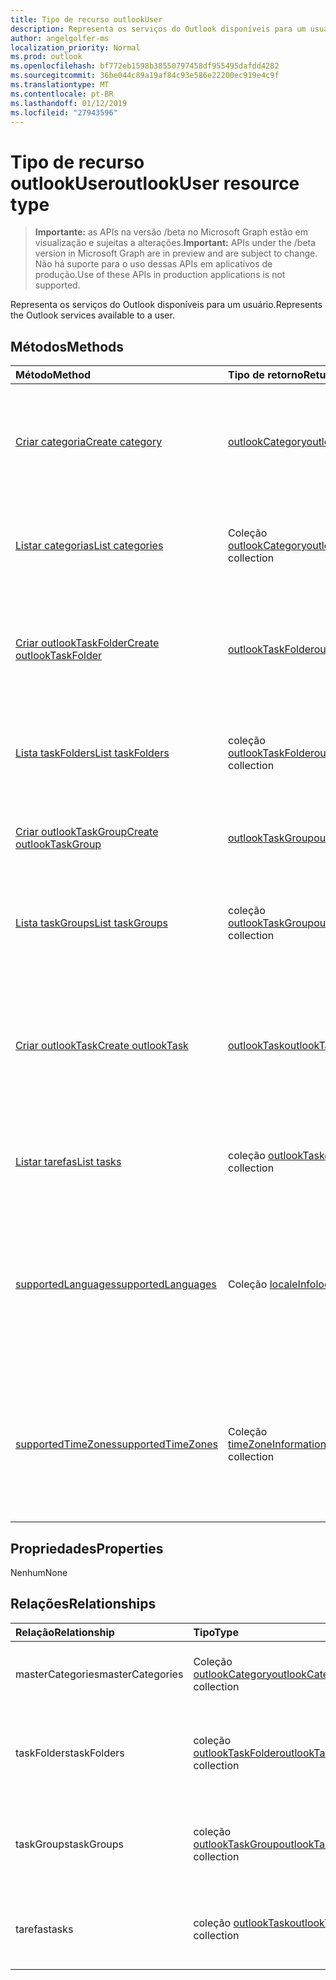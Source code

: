 ```yaml
---
title: Tipo de recurso outlookUser
description: Representa os serviços do Outlook disponíveis para um usuário.
author: angelgolfer-ms
localization_priority: Normal
ms.prod: outlook
ms.openlocfilehash: bf772eb1598b38550797458df955495dafdd4282
ms.sourcegitcommit: 36be044c89a19af84c93e586e22200ec919e4c9f
ms.translationtype: MT
ms.contentlocale: pt-BR
ms.lasthandoff: 01/12/2019
ms.locfileid: "27943596"
---
```

# <a name="outlookuser-resource-type"></a><span data-ttu-id="73b2f-103">Tipo de recurso outlookUser</span><span class="sxs-lookup"><span data-stu-id="73b2f-103">outlookUser resource type</span></span>

> <span data-ttu-id="73b2f-104">**Importante:** as APIs na versão /beta no Microsoft Graph estão em visualização e sujeitas a alterações.</span><span class="sxs-lookup"><span data-stu-id="73b2f-104">**Important:** APIs under the /beta version in Microsoft Graph are in preview and are subject to change.</span></span> <span data-ttu-id="73b2f-105">Não há suporte para o uso dessas APIs em aplicativos de produção.</span><span class="sxs-lookup"><span data-stu-id="73b2f-105">Use of these APIs in production applications is not supported.</span></span>

<span data-ttu-id="73b2f-106">Representa os serviços do Outlook disponíveis para um usuário.</span><span class="sxs-lookup"><span data-stu-id="73b2f-106">Represents the Outlook services available to a user.</span></span>


## <a name="methods"></a><span data-ttu-id="73b2f-107">Métodos</span><span class="sxs-lookup"><span data-stu-id="73b2f-107">Methods</span></span>

| <span data-ttu-id="73b2f-108">Método</span><span class="sxs-lookup"><span data-stu-id="73b2f-108">Method</span></span>           | <span data-ttu-id="73b2f-109">Tipo de retorno</span><span class="sxs-lookup"><span data-stu-id="73b2f-109">Return Type</span></span>    |<span data-ttu-id="73b2f-110">Descrição</span><span class="sxs-lookup"><span data-stu-id="73b2f-110">Description</span></span>|
|:---------------|:--------|:----------|
|[<span data-ttu-id="73b2f-111">Criar categoria</span><span class="sxs-lookup"><span data-stu-id="73b2f-111">Create category</span></span>](../api/outlookuser-post-mastercategories.md) | [<span data-ttu-id="73b2f-112">outlookCategory</span><span class="sxs-lookup"><span data-stu-id="73b2f-112">outlookCategory</span></span>](outlookcategory.md) |<span data-ttu-id="73b2f-113">Cria um objeto **outlookCategory** na lista mestra de categorias do usuário.</span><span class="sxs-lookup"><span data-stu-id="73b2f-113">Create an **outlookCategory** object in the user's master list of categories.</span></span>|
|[<span data-ttu-id="73b2f-114">Listar categorias</span><span class="sxs-lookup"><span data-stu-id="73b2f-114">List categories</span></span>](../api/outlookuser-list-mastercategories.md) | <span data-ttu-id="73b2f-115">Coleção [outlookCategory](outlookcategory.md)</span><span class="sxs-lookup"><span data-stu-id="73b2f-115">[outlookCategory](outlookcategory.md) collection</span></span> |<span data-ttu-id="73b2f-116">Obtém todas as categorias que foram definidas para o usuário.</span><span class="sxs-lookup"><span data-stu-id="73b2f-116">Get all the categories that have been defined for the user.</span></span>|
|[<span data-ttu-id="73b2f-117">Criar outlookTaskFolder</span><span class="sxs-lookup"><span data-stu-id="73b2f-117">Create outlookTaskFolder</span></span>](../api/outlookuser-post-taskfolders.md) |[<span data-ttu-id="73b2f-118">outlookTaskFolder</span><span class="sxs-lookup"><span data-stu-id="73b2f-118">outlookTaskFolder</span></span>](outlooktaskfolder.md)| <span data-ttu-id="73b2f-119">Crie uma pasta de tarefa no grupo de tarefa padrão (`My Tasks`) da caixa de correio do usuário.</span><span class="sxs-lookup"><span data-stu-id="73b2f-119">Create a task folder in the default task group (`My Tasks`) of the user's mailbox.</span></span>|
|[<span data-ttu-id="73b2f-120">Lista taskFolders</span><span class="sxs-lookup"><span data-stu-id="73b2f-120">List taskFolders</span></span>](../api/outlookuser-list-taskfolders.md) |<span data-ttu-id="73b2f-121">coleção [outlookTaskFolder](outlooktaskfolder.md)</span><span class="sxs-lookup"><span data-stu-id="73b2f-121">[outlookTaskFolder](outlooktaskfolder.md) collection</span></span>| <span data-ttu-id="73b2f-122">Obtenha todas as pastas de tarefas do Outlook na caixa de correio do usuário.</span><span class="sxs-lookup"><span data-stu-id="73b2f-122">Get all the Outlook task folders in the user's mailbox.</span></span>|
|[<span data-ttu-id="73b2f-123">Criar outlookTaskGroup</span><span class="sxs-lookup"><span data-stu-id="73b2f-123">Create outlookTaskGroup</span></span>](../api/outlookuser-post-taskgroups.md) |[<span data-ttu-id="73b2f-124">outlookTaskGroup</span><span class="sxs-lookup"><span data-stu-id="73b2f-124">outlookTaskGroup</span></span>](outlooktaskgroup.md)| <span data-ttu-id="73b2f-125">Crie um grupo de tarefas do Outlook na caixa de correio do usuário.</span><span class="sxs-lookup"><span data-stu-id="73b2f-125">Create an Outlook task group in the user's mailbox.</span></span>|
|[<span data-ttu-id="73b2f-126">Lista taskGroups</span><span class="sxs-lookup"><span data-stu-id="73b2f-126">List taskGroups</span></span>](../api/outlookuser-list-taskgroups.md) |<span data-ttu-id="73b2f-127">coleção [outlookTaskGroup](outlooktaskgroup.md)</span><span class="sxs-lookup"><span data-stu-id="73b2f-127">[outlookTaskGroup](outlooktaskgroup.md) collection</span></span>| <span data-ttu-id="73b2f-128">Obtenha todos os grupos de tarefas do Outlook na caixa de correio do usuário.</span><span class="sxs-lookup"><span data-stu-id="73b2f-128">Get all the Outlook task groups in the user's mailbox.</span></span>|
|[<span data-ttu-id="73b2f-129">Criar outlookTask</span><span class="sxs-lookup"><span data-stu-id="73b2f-129">Create outlookTask</span></span>](../api/outlookuser-post-tasks.md) |[<span data-ttu-id="73b2f-130">outlookTask</span><span class="sxs-lookup"><span data-stu-id="73b2f-130">outlookTask</span></span>](outlooktask.md)| <span data-ttu-id="73b2f-131">Criar uma tarefa do Outlook no grupo de tarefa padrão (`My Tasks`) e a pasta de tarefas padrão (`Tasks`) na caixa de correio do usuário.</span><span class="sxs-lookup"><span data-stu-id="73b2f-131">Create an Outlook task in the default task group (`My Tasks`) and default task folder (`Tasks`) in the user's mailbox.</span></span>|
|[<span data-ttu-id="73b2f-132">Listar tarefas</span><span class="sxs-lookup"><span data-stu-id="73b2f-132">List tasks</span></span>](../api/outlookuser-list-tasks.md) |<span data-ttu-id="73b2f-133">coleção [outlookTask](outlooktask.md)</span><span class="sxs-lookup"><span data-stu-id="73b2f-133">[outlookTask](outlooktask.md) collection</span></span>| <span data-ttu-id="73b2f-134">Obtenha todas as tarefas do Outlook na caixa de correio do usuário.</span><span class="sxs-lookup"><span data-stu-id="73b2f-134">Get all the Outlook tasks in the user's mailbox.</span></span>|
|[<span data-ttu-id="73b2f-135">supportedLanguages</span><span class="sxs-lookup"><span data-stu-id="73b2f-135">supportedLanguages</span></span>](../api/outlookuser-supportedlanguages.md) | <span data-ttu-id="73b2f-136">Coleção [localeInfo](localeinfo.md)</span><span class="sxs-lookup"><span data-stu-id="73b2f-136">[localeInfo](localeinfo.md) collection</span></span> | <span data-ttu-id="73b2f-137">Obtém a lista de localidades e idiomas com suporte para o usuário, conforme configurado no servidor de caixa de correio do usuário.</span><span class="sxs-lookup"><span data-stu-id="73b2f-137">Get the list of locales and languages that is supported for the user, as configured on the user's mailbox server.</span></span> |
|[<span data-ttu-id="73b2f-138">supportedTimeZones</span><span class="sxs-lookup"><span data-stu-id="73b2f-138">supportedTimeZones</span></span>](../api/outlookuser-supportedtimezones.md) | <span data-ttu-id="73b2f-139">Coleção [timeZoneInformation](timezoneinformation.md)</span><span class="sxs-lookup"><span data-stu-id="73b2f-139">[timeZoneInformation](timezoneinformation.md) collection</span></span> | <span data-ttu-id="73b2f-140">Obtém a lista de fusos horários com suporte para o usuário, conforme configurado no servidor de caixa de correio do usuário.</span><span class="sxs-lookup"><span data-stu-id="73b2f-140">Get the list of time zones that is supported for the user, as configured on the user's mailbox server.</span></span> |


## <a name="properties"></a><span data-ttu-id="73b2f-141">Propriedades</span><span class="sxs-lookup"><span data-stu-id="73b2f-141">Properties</span></span>
<span data-ttu-id="73b2f-142">Nenhum</span><span class="sxs-lookup"><span data-stu-id="73b2f-142">None</span></span>

## <a name="relationships"></a><span data-ttu-id="73b2f-143">Relações</span><span class="sxs-lookup"><span data-stu-id="73b2f-143">Relationships</span></span>
| <span data-ttu-id="73b2f-144">Relação</span><span class="sxs-lookup"><span data-stu-id="73b2f-144">Relationship</span></span> | <span data-ttu-id="73b2f-145">Tipo</span><span class="sxs-lookup"><span data-stu-id="73b2f-145">Type</span></span>   |<span data-ttu-id="73b2f-146">Descrição</span><span class="sxs-lookup"><span data-stu-id="73b2f-146">Description</span></span>|
|:---------------|:--------|:----------|
|<span data-ttu-id="73b2f-147">masterCategories</span><span class="sxs-lookup"><span data-stu-id="73b2f-147">masterCategories</span></span>|<span data-ttu-id="73b2f-148">Coleção [outlookCategory](../resources/outlookcategory.md)</span><span class="sxs-lookup"><span data-stu-id="73b2f-148">[outlookCategory](../resources/outlookcategory.md) collection</span></span>| <span data-ttu-id="73b2f-149">Uma lista de categorias definidas para o usuário.</span><span class="sxs-lookup"><span data-stu-id="73b2f-149">A list of categories defined for the user.</span></span> | 
|<span data-ttu-id="73b2f-150">taskFolders</span><span class="sxs-lookup"><span data-stu-id="73b2f-150">taskFolders</span></span>|<span data-ttu-id="73b2f-151">coleção [outlookTaskFolder](outlooktaskfolder.md)</span><span class="sxs-lookup"><span data-stu-id="73b2f-151">[outlookTaskFolder](outlooktaskfolder.md) collection</span></span>| <span data-ttu-id="73b2f-152">Pastas de tarefas do Outlook do usuário.</span><span class="sxs-lookup"><span data-stu-id="73b2f-152">The user's Outlook task folders.</span></span> <span data-ttu-id="73b2f-153">Somente leitura.</span><span class="sxs-lookup"><span data-stu-id="73b2f-153">Read-only.</span></span> <span data-ttu-id="73b2f-154">Anulável.</span><span class="sxs-lookup"><span data-stu-id="73b2f-154">Nullable.</span></span>|
|<span data-ttu-id="73b2f-155">taskGroups</span><span class="sxs-lookup"><span data-stu-id="73b2f-155">taskGroups</span></span>|<span data-ttu-id="73b2f-156">coleção [outlookTaskGroup](outlooktaskgroup.md)</span><span class="sxs-lookup"><span data-stu-id="73b2f-156">[outlookTaskGroup](outlooktaskgroup.md) collection</span></span>| <span data-ttu-id="73b2f-157">Grupos de tarefas do Outlook do usuário.</span><span class="sxs-lookup"><span data-stu-id="73b2f-157">The user's Outlook task groups.</span></span> <span data-ttu-id="73b2f-158">Somente leitura.</span><span class="sxs-lookup"><span data-stu-id="73b2f-158">Read-only.</span></span> <span data-ttu-id="73b2f-159">Anulável.</span><span class="sxs-lookup"><span data-stu-id="73b2f-159">Nullable.</span></span>|
|<span data-ttu-id="73b2f-160">tarefas</span><span class="sxs-lookup"><span data-stu-id="73b2f-160">tasks</span></span>|<span data-ttu-id="73b2f-161">coleção [outlookTask](outlooktask.md)</span><span class="sxs-lookup"><span data-stu-id="73b2f-161">[outlookTask](outlooktask.md) collection</span></span>| <span data-ttu-id="73b2f-162">Tarefas do Outlook do usuário.</span><span class="sxs-lookup"><span data-stu-id="73b2f-162">The user's Outlook tasks.</span></span> <span data-ttu-id="73b2f-163">Somente leitura.</span><span class="sxs-lookup"><span data-stu-id="73b2f-163">Read-only.</span></span> <span data-ttu-id="73b2f-164">Anulável.</span><span class="sxs-lookup"><span data-stu-id="73b2f-164">Nullable.</span></span>|

<!-- uuid: 8fcb5dbc-d5aa-4681-8e31-b001d5168d79
2015-10-25 14:57:30 UTC -->
<!-- {
  "type": "#page.annotation",
  "description": "outlookUser resource",
  "keywords": "",
  "section": "documentation",
  "tocPath": ""
}-->
